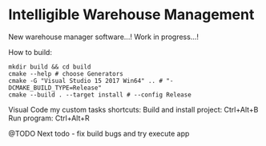 # Intelligible Warehouse Management

New warehouse manager software...! Work in progress...!

How to build: 

```
mkdir build && cd build
cmake --help # choose Generators
cmake -G "Visual Studio 15 2017 Win64" .. # "-DCMAKE_BUILD_TYPE=Release" 
cmake --build . --target install # --config Release
```

Visual Code my custom tasks shortcuts:
Build and install project: Ctrl+Alt+B
Run program: Ctrl+Alt+R

@TODO Next todo - fix build bugs and try execute app